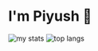 # I'm Piyush 👋

<img alt="my stats" src ="https://github-readme-stats.vercel.app/api?username=Piyushh10&hide=contribs,prs&theme=dark" />

<img alt="top langs" src="https://github-readme-stats.vercel.app/api/top-langs/?username=Piyushh10&layout=compact" />
